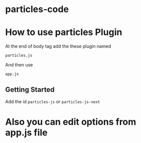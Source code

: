 # particles-code
# How to use particles Plugin

At the end of body tag add the these plugin named   
```
particles.js
```
And then use 
```
app.js
```



## Getting Started

Add the id ```particles-js``` or ```particles-js-next```

# Also you can edit options from app.js file
  


  
